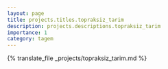 ```yaml
---
layout: page
title: projects.titles.topraksiz_tarim
description: projects.descriptions.topraksiz_tarim
importance: 1
category: tagem
---
```


{% translate_file _projects/topraksiz_tarim.md %}